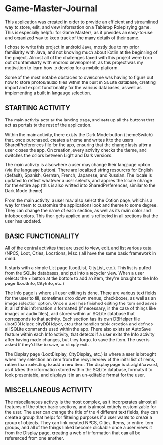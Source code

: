 # Game-Master-Journal

This application was created in order to provide an efficient and streamlined way to store, edit, and view information on a Tabletop Roleplaying game. This is especially helpful for Game Masters, as it provides an easy-to-use and organized way to keep track of the many details of their game.

I chose to write this project in android Java, mostly due to my prior familiarity with Java, and not knowing much about Kotlin at the beginning of the project. Almost all of the challenges faced with this project were born out of unfamiliarty with Android development, as this project was my motivation to learn how to develop for a mobile platform.

Some of the most notable obstacles to overcome was having to figure out how to store photos/audio files within the built in SQLite database, creating import and export functionality for the various databases, as well as implementing a built in langauge selection.

STARTING ACTIVITY
------------------------------------------------
The main activity acts as the landing page, and sets up all the buttons that act as portals to the rest of the application.

Within the main activity, there exists the Dark Mode button (themeSwitch) that, once purchased, creates a theme and writes it to the users SharedPreferences file for the app, ensuring that the change lasts after a user closes the app. On creation, every activity checks the theme, and switches the colors between Light and Dark versions.

The main activity is also where a user may change their langauge option (via the language button). There are localized string resources for English (default), Spanish, German, French, Japanese, and Russian. The locale is updated to reflect whatever a user selects, and applies the locale change for the entire app (this is also writted into SharedPreferences, similar to the Dark Mode theme)

From the main activity, a user may also select the Option page, which is a way for them to customize the applications look and theme to some degree. They can change the name of each section, as well as its main color and infobox colors. This then gets applied and is reflected in all sections that the user has updated.

BASIC FUNCTIONALITY
------------------------------------------------
All of the central activites that are used to view, edit, and list various data (NPCS, Loot, Cities, Locations, Misc.) all have the same basic framework in mind.

It starts with a simple List page (LootList, CityList, etc.). This list is pulled from the SQLite databases, and put into a recycler view. When a user selects the + button at the bottom to add an item, they're brought to the Info page (LootInfo, CityInfo, etc.)

The Info page is where all user editing is done. There are various text fields for the user to fill, sometimes drop down menus, checkboxes, as well as an image selection option. Once a user has finished editing the item and saves it, all of this information is formatted (if necessary, in the case of things like images or audio files), and stored within an SQLite database that corresponds to that activity. Each section has its own DBHelper file (lootDBHelper, cityDBHelper, etc.) that handles table creation and defines all SQLite commands used within the app. There also exists an AutoSave feature within each Info activity, that detects if a user exits the Info activity after having made changes, but they forgot to save the item. The user is asked if they'd like to save, or simply exit.

The Display page (LootDisplay, CityDisplay, etc.) is where a user is brought when they selection an item from the recyclerview of the inital list of items, rather than selecting to add a new item. The display page is straightforward, as it takes the information stored within the SQLite database, formats it to look presentable, and displays it in an un-editable format for the user.

MISCELLANEOUS ACTIVITY
------------------------------------------------
The miscellaneous activity is the most complex, as it incorperates almost all features of the other basic sections, and is almost entirely customizable for the user. The user can change the title of the 4 different text fields, they can create a group that helps for filtering purposes if a user wants to create a group of objects. They can link created NPCS, Cities, Items, or entire Item groups, and all of the things linked become clickable once a user views it from the Display page, creating a web of information that can all be referenced from one another.
